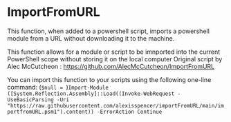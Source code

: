 # ImportFromURL

This function, when added to a powershell script, imports a powershell module from a URL without downloading it to the machine.

This function allows for a module or script to be imnported into the current PowerShell scope without storing it on the local computer
Original script by Alec McCutcheon : https://github.com/AlecMcCutcheon/ImportFromURL

You can import this function to your scripts using the following one-line command:
(`$null = `)`Import-Module ([System.Reflection.Assembly]::Load((Invoke-WebRequest -UseBasicParsing -Uri "https://raw.githubusercontent.com/alexisspencer/importFromURL/main/importfromURL.psm1").content)) -ErrorAction Continue`